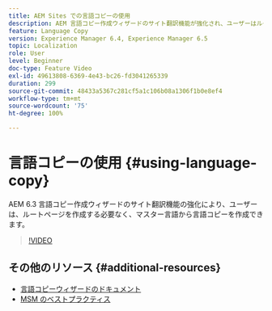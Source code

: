 ```yaml
---
title: AEM Sites での言語コピーの使用
description: AEM 言語コピー作成ウィザードのサイト翻訳機能が強化され、ユーザーはルートページを作成せずにマスター言語から言語コピーを作成できます。
feature: Language Copy
version: Experience Manager 6.4, Experience Manager 6.5
topic: Localization
role: User
level: Beginner
doc-type: Feature Video
exl-id: 49613808-6369-4e43-bc26-fd3041265339
duration: 299
source-git-commit: 48433a5367c281cf5a1c106b08a1306f1b0e8ef4
workflow-type: tm+mt
source-wordcount: '75'
ht-degree: 100%

---
```


# 言語コピーの使用 {#using-language-copy}

AEM 6.3 言語コピー作成ウィザードのサイト翻訳機能の強化により、ユーザーは、ルートページを作成する必要なく、マスター言語から言語コピーを作成できます。

>[!VIDEO](https://video.tv.adobe.com/v/17116?quality=12&learn=on)

## その他のリソース {#additional-resources}

* [言語コピーウィザードのドキュメント](https://helpx.adobe.com/experience-manager/6-5/sites/administering/using/tc-wizard.html?lang=ja)
* [MSM のベストプラクティス](https://helpx.adobe.com/jp/experience-manager/6-5/sites/administering/using/msm-best-practices.html)
